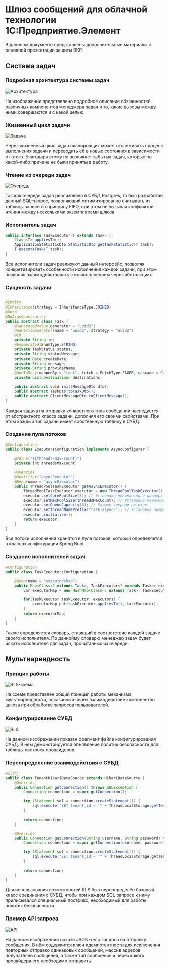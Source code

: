 # Шлюз сообщений для облачной технологии 1С:Предприятие.Элемент

В даннном документе представлены дополнительные материалы к основной презентации защиты ВКР.

## Система задач
### Подробная архитектура системы задач

![Архитектура](/res/архитектура.png "Архитектура системы задач")

На изображении представлено подробное описание обязанностей различных компонентов менеджера задач и то, какие вызовы между ними совершаются и с какой целью.

### Жизненный цикл задачи

![Задача](/res/жизненный_цикл.png "Жизненный цикл задачи")

Через жизненный цкил задач планировщик может отслеживать процесс выполнения задачи и переводить её в новые состояния в зависимости от этого. Благодаря этому не возникает забытых задач, которые по какой-либо причине не были приняты в работу.

### Чтение из очереди задач

![Очередь](/res/очередь.png "SQL запрос чтения из очереди")

Так как очередь задач реализована в СУБД Postgres, то был разработан данный SQL-запрос, позволяющий оптимизированно считывать из таблицы записи по принципу FIFO, при этом не вызывая конфликтов чтения между несколькими экземплярами шлюза

### Исполнитель задач

```Java
public interface TaskExecutor<T extends Task> {
    Class<T> appliesTo();
    ApplicationStatisticDto.StatisticDto getTaskStatistic(T task);
    T executeTask(T task);
}
```

Все исполнители задач реализуют данный интерфейс, позволяя конкретизировать особенности исполнения каждой задачи, при этом позволяя взаимодействовать с их исполнением через абстракцию.

### Сущность задачи

```Java

@Entity
@Inheritance(strategy = InheritanceType.JOINED)
@Data
@NoArgsConstructor
public abstract class Task {
    @GeneratedValue(generator = "uuid2")
    @GenericGenerator(name = "uuid2", strategy = "uuid2")
    @Id
    private String id;
    @Enumerated(EnumType.STRING)
    private TaskStatus status;
    private String statusMessage;
    private Date createDate;
    private String message;
    private String providerName;
    @OneToMany(mappedBy = "task", fetch = FetchType.EAGER, cascade = CascadeType.ALL)
    private List<Destination> destinations;

    public abstract void init(MessageDto dto);
    public abstract TaskDto toTaskDto();
    public abstract ClientMessageDto toClientMessage();
}

```

Каждая задача на отправку конкретного типа сообщений наследуется от абстрактного класса задачи, дополняя его своими свойствами. При этом каждый тип задачи имеет собственную таблицу в СУБД.

### Создание пула потоков

```Java
@Configuration
public class ExecutorsConfiguration implements AsyncConfigurer {

    @Value("${threads-max-count}")
    private int threadsMaxCount;

    @Override
    @Qualifier("asyncExecutor")
    @Bean(name = "asyncExecutor")
    public ThreadPoolTaskExecutor getAsyncExecutor() {
        ThreadPoolTaskExecutor executor = new ThreadPoolTaskExecutor();
        executor.setCorePoolSize(3); // Установка минимального размера пула потоков
        executor.setMaxPoolSize(threadsMaxCount); // Установка макисмального размера пула потоков
        executor.setQueueCapacity(0); // Размер очереди потоков
        executor.setThreadNamePrefix("task-async-"); // Установка префикса имён потоков
        executor.initialize();
        return executor;
    }
}
```

Все потоки исполнения хранятся в пуле потоков, который определяется в классах конфигурации Spring Boot.

### Создание исполнителей задач

```Java
@Configuration
public class TaskExecutorsConfiguration {

    @Bean(name = "executorsMap")
    public Map<Class<? extends Task>, TaskExecutor<? extends Task>> executors(List<TaskExecutor> executors) {
        var executorMap = new HashMap<Class<? extends Task>, TaskExecutor<? extends Task>>();

        for(TaskExecutor taskExecutor: executors) {
            executorMap.put(taskExecutor.appliesTo(), taskExecutor);
        }
        return executorMap;
    }
}
```

Также определяется словарь, ставящий в соответствие каждой задаче своего исполнителя. По даннойму словарю менеджер задач будет искать исполнителя для задач, прочитанных из очереди.

## Мультиарендность

### Принцип работы

![RLS-схема](/res/RLS-схема.png "Принцип работы")

На схеме представлен общий принцип работы механизма мультиарендности, показанный через взаимодействие компонентво шлюза при обработке запросов пользователей.

### Конфигурирование СУБД

![RLS](/res/RLS.png "Конфигурирование СУБД")

На данном изображении показан фрагмент файла конфигурирования СУБД. В нём демонстрируется объявление политик безопасности для таблицы настроек провайдеров.

### Переопределение взаимодействия с СУБД

```Java
@Slf4j
public class TenantHikariDataSource extends HikariDataSource {
    @Override
    public Connection getConnection() throws SQLException {
        Connection connection = super.getConnection();

        try (Statement sql = connection.createStatement()) {
            sql.execute("SET tenant_id = '" + ThreadLocalStorage.getTenantName() + "'");
        }

        return connection;
    }

    @Override
    public Connection getConnection(String username, String password) throws SQLException {
        Connection connection = super.getConnection(username, password);

        try (Statement sql = connection.createStatement()) {
            sql.execute("SET tenant_id = '" + ThreadLocalStorage.getTenantName() + "'");
        }

        return connection;
    }
}
```

Для использования возможностей RLS был переопределён базовый класс соединения с СУБД, чтобы при каждом SQL-запросе к ниму приписывался специальный постфикс, необходимый для работы политик безопасности

### Пример API запроса

![API](/res/APIv3.png "Пример API запроса")

На данном изображении показн JSON-тело запроса на отправку сообщения. В нём содержится ключ идемпотентности для исключения повторных отправко одинаковых сообщений, массив адресов получателей сообщения, а также тип сообщения и через какого провайдера его необходимо отправить





